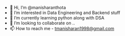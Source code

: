 - 👋 Hi, I’m @manisharanthota
- 👀 I’m interested in Data Engineering and Backend stuff
- 🌱 I’m currently learning python along with DSA
- 💞️ I’m looking to collaborate on ..
- 📫 How to reach me - tmanisharan1998@gmail.com

<!---
manisharanthota/manisharanthota is a ✨ special ✨ repository because its `README.md` (this file) appears on your GitHub profile.
You can click the Preview link to take a look at your changes.
--->
